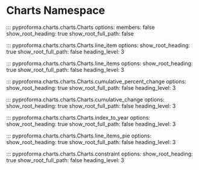 # Charts Namespace

::: pyproforma.charts.charts.Charts
    options:
      members: false
      show_root_heading: true
      show_root_full_path: false

::: pyproforma.charts.charts.Charts.line_item
    options:
      show_root_heading: true
      show_root_full_path: false
      heading_level: 3

::: pyproforma.charts.charts.Charts.line_items
    options:
      show_root_heading: true
      show_root_full_path: false
      heading_level: 3

::: pyproforma.charts.charts.Charts.cumulative_percent_change
    options:
      show_root_heading: true
      show_root_full_path: false
      heading_level: 3

::: pyproforma.charts.charts.Charts.cumulative_change
    options:
      show_root_heading: true
      show_root_full_path: false
      heading_level: 3

::: pyproforma.charts.charts.Charts.index_to_year
    options:
      show_root_heading: true
      show_root_full_path: false
      heading_level: 3

::: pyproforma.charts.charts.Charts.line_items_pie
    options:
      show_root_heading: true
      show_root_full_path: false
      heading_level: 3

::: pyproforma.charts.charts.Charts.constraint
    options:
      show_root_heading: true
      show_root_full_path: false
      heading_level: 3